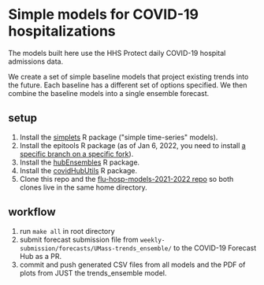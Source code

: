 # Simple models for COVID-19 hospitalizations

The models built here use the HHS Protect daily COVID-19 hospital admissions data.

We create a set of simple baseline models that project existing trends into the future. Each baseline has a different set of options specified. We then combine the baseline models into a single ensemble forecast.


## setup 

1. Install the [simplets](https://github.com/reichlab/simplets) R package ("simple time-series" models).
2. Install the epitools R package (as of Jan 6, 2022, you need to install [a specific branch on a specific fork](https://github.com/elray1/epitools/tree/outlier_correction)).
3. Install the [hubEnsembles](https://github.com/reichlab/hubEnsembles) R package.
4. Install the [covidHubUtils](https://github.com/reichlab/covidHubUtils) R package.
5. Clone this repo and the [flu-hosp-models-2021-2022 repo](https://github.com/reichlab/flu-hosp-models-2021-2022) so both clones live in the same home directory.

## workflow

1. run `make all` in root directory
2. submit forecast submission file from `weekly-submission/forecasts/UMass-trends_ensemble/` to the COVID-19 Forecast Hub as a PR.
3. commit and push generated CSV files from all models and the PDF of plots from JUST the trends_ensemble model. 
